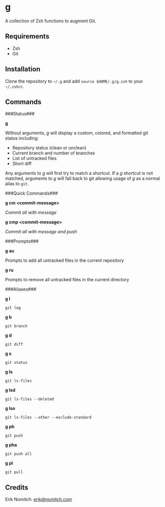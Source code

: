 g
=
A collection of Zsh functions to augment Git.

Requirements
------------
* Zsh
* Git

Installation
------------
Clone the repository to `~/.g` and add `source $HOME/.g/g.zsh` to your `~/.zshrc`.

Commands
--------

###Status###

**g**

Without arguments, *g* will display a custom, colored, and formatted git status including:
* Repository status (clean or unclean)
* Current branch and number of branches
* List of untracked files
* Short diff

Any arguments to *g* will first try to match a shortcut.  If a *g* shortcut is not matched, arguments to *g* will fall back to git allowing usage of *g* as a normal alias to `git`.

###Quick Commands###

**g cm \<commit-message\>**

*Commit all with message*

**g cmp \<commit-message\>**

*Commit all with message and push*

###Prompts###

**g au**

Prompts to add all untracked files in the current repository

**g ru**

Prompts to remove all untracked files in the current directory

###Aliases###

**g l**

`git log`

**g b**

`git branch`

**g d**

`git diff`

**g s**

`git status`

**g ls**

`git ls-files`

**g lsd**

`git ls-files --deleted`

**g lso**

`git ls-files --other --exclude-standard`

**g ph**

`git push`

**g pha**

`git push all`

**g pl**

`git pull`

Credits
-------
Erik Nomitch: erik@nomitch.com
